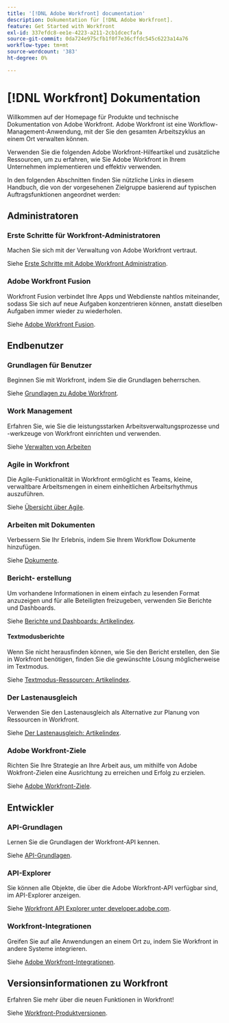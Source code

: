 ```yaml
---
title: '[!DNL Adobe Workfront] documentation'
description: Dokumentation für [!DNL Adobe Workfront].
feature: Get Started with Workfront
exl-id: 337efdc8-ee1e-4223-a211-2cb1dcecfafa
source-git-commit: 0da724e975cfb1f0f7e36cffdc545c6223a14a76
workflow-type: tm+mt
source-wordcount: '383'
ht-degree: 0%

---
```


# [!DNL Workfront] Dokumentation

Willkommen auf der Homepage für Produkte und technische Dokumentation von Adobe Workfront. Adobe Workfront ist eine Workflow-Management-Anwendung, mit der Sie den gesamten Arbeitszyklus an einem Ort verwalten können.

Verwenden Sie die folgenden Adobe Workfront-Hilfeartikel und zusätzliche Ressourcen, um zu erfahren, wie Sie Adobe Workfront in Ihrem Unternehmen implementieren und effektiv verwenden.

In den folgenden Abschnitten finden Sie nützliche Links in diesem Handbuch, die von der vorgesehenen Zielgruppe basierend auf typischen Auftragsfunktionen angeordnet werden:

## Administratoren

### Erste Schritte für Workfront-Administratoren

Machen Sie sich mit der Verwaltung von Adobe Workfront vertraut.

Siehe [Erste Schritte mit Adobe Workfront Administration](/help/quicksilver/administration-and-setup/get-started-wf-administration/get-started-with-wf-administration.md).

### Adobe Workfront Fusion

Workfront Fusion verbindet Ihre Apps und Webdienste nahtlos miteinander, sodass Sie sich auf neue Aufgaben konzentrieren können, anstatt dieselben Aufgaben immer wieder zu wiederholen.

Siehe [Adobe Workfront Fusion](/help/quicksilver/workfront-fusion/workfront-fusion-2.md).

## Endbenutzer

### Grundlagen für Benutzer

Beginnen Sie mit Workfront, indem Sie die Grundlagen beherrschen.

Siehe [Grundlagen zu Adobe Workfront](/help/quicksilver/workfront-basics/workfront-basics.md).

### Work Management

Erfahren Sie, wie Sie die leistungsstarken Arbeitsverwaltungsprozesse und -werkzeuge von Workfront einrichten und verwenden.

Siehe [Verwalten von Arbeiten](/help/quicksilver/manage-work/manage-work.md)


### Agile in Workfront

Die Agile-Funktionalität in Workfront ermöglicht es Teams, kleine, verwaltbare Arbeitsmengen in einem einheitlichen Arbeitsrhythmus auszuführen.

Siehe [Übersicht über Agile](/help/quicksilver/agile/agile-overview.md).

### Arbeiten mit Dokumenten

Verbessern Sie Ihr Erlebnis, indem Sie Ihrem Workflow Dokumente hinzufügen.

Siehe [Dokumente](/help/quicksilver/documents/documents-overview.md).

### Bericht- erstellung

Um vorhandene Informationen in einem einfach zu lesenden Format anzuzeigen und für alle Beteiligten freizugeben, verwenden Sie Berichte und Dashboards.

Siehe [Berichte und Dashboards: Artikelindex](/help/quicksilver/reports-and-dashboards/reports-and-dashboards-overview.md).

#### Textmodusberichte

Wenn Sie nicht herausfinden können, wie Sie den Bericht erstellen, den Sie in Workfront benötigen, finden Sie die gewünschte Lösung möglicherweise im Textmodus.

Siehe [Textmodus-Ressourcen: Artikelindex](/help/quicksilver/reports-and-dashboards/reports/text-mode/text-mode-resources.md).

### Der Lastenausgleich

Verwenden Sie den Lastenausgleich als Alternative zur Planung von Ressourcen in Workfront.

Siehe [Der Lastenausgleich: Artikelindex](/help/quicksilver/resource-mgmt/workload-balancer/workload-balancer.md).

### Adobe Workfront-Ziele

Richten Sie Ihre Strategie an Ihre Arbeit aus, um mithilfe von Adobe Wokfront-Zielen eine Ausrichtung zu erreichen und Erfolg zu erzielen.

Siehe [Adobe Workfront-Ziele](/help/quicksilver/workfront-goals/workfront-goals.md).

## Entwickler

### API-Grundlagen

Lernen Sie die Grundlagen der Workfront-API kennen.

Siehe [API-Grundlagen](/help/quicksilver/wf-api/general/api-basics.md).

### API-Explorer

Sie können alle Objekte, die über die Adobe Workfront-API verfügbar sind, im API-Explorer anzeigen.

Siehe [Workfront API Explorer unter developer.adobe.com](https://developer.adobe.com/workfront/api-explorer/).

### Workfront-Integrationen

Greifen Sie auf alle Anwendungen an einem Ort zu, indem Sie Workfront in andere Systeme integrieren.

Siehe [Adobe Workfront-Integrationen](/help/quicksilver/workfront-integrations-and-apps/workfront-integrations.md).

## Versionsinformationen zu Workfront

Erfahren Sie mehr über die neuen Funktionen in Workfront!

Siehe [Workfront-Produktversionen](/help/quicksilver/product-announcements/product-releases/product-releases.md).